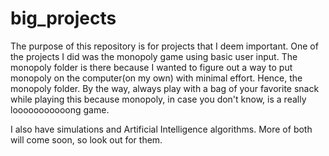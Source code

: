 # big_projects

The purpose of this repository is for projects that I deem important. One of the projects I did was the monopoly game using basic user input. The monopoly folder is there because I wanted to figure out a way to put monopoly on the computer(on my own) with minimal effort. Hence, the monopoly folder. By the way, always play with a bag of your favorite snack while playing this because monopoly, in case you don't know, is a really looooooooooong game.

I also have simulations and Artificial Intelligence algorithms. More of both will come soon, so look out for them.
